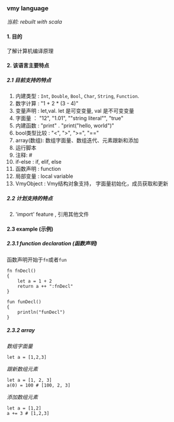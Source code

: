 ### vmy language

*当前: rebuilt with scala*

#### 1. 目的

了解计算机编译原理

#### 2. 该语言主要特点

##### 2.1 目前支持的特点

1. 内建类型 : `Int`, `Double`, `Bool`, `Char`, `String`, `Function`.
2. 数字计算 : "1 + 2 * (3 - 4)"
3. 变量声明 : let,val. let 是可变变量, val 是不可变变量
4. 字面量 ： "12", "1.01", ""string literal"", "true" 
5. 内建函数 : "print" . "print("hello, world")"
6. bool类型比较 : "<", ">", ">=", "=="
7. array(数组): 数组字面量、数组迭代、元素跟新和添加
8. 运行脚本
9. 注释: #
10. if-else : if, elif, else
11. 函数声明 : function
12. 局部变量 : local variable
13. VmyObject : Vmy结构对象支持， 字面量初始化，成员获取和更新

##### 2.2 计划支持的特点
2. 'import' feature , 引用其他文件

#### 2.3 example (示例)

##### 2.3.1 function declaration (函数声明)
函数声明开始于`fn`或者`fun`

```
fn fnDecl() 
{
    let a = 1 + 2
    return a ++ ":fnDecl"
}

fun funDecl()
{
    println("funDecl")
}

```

##### 2.3.2 array

*数组字面量*
```
let a = [1,2,3]
```

*跟新数组元素*
```
let a = [1, 2, 3]
a(0) = 100 # [100, 2, 3]
```

*添加数组元素*
```
let a = [1,2]
a += 3 # [1,2,3]
```